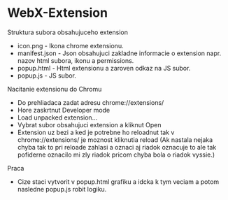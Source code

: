 # WebX-Extension

Struktura subora obsahujuceho extension
  - icon.png - Ikona chrome extensionu.
  - manifest.json - Json obsahujuci zakladne informacie o extension napr. nazov html subora, ikonu a permissions.
  - popup.html - Html extensionu a zaroven odkaz na JS subor.
  - popup.js - JS subor.

Nacitanie extensionu do Chromu
  - Do prehliadaca zadat adresu chrome://extensions/
  - Hore zaskrtnut Developer mode
  - Load unpacked extension...
  - Vybrat subor obsahujuci extension a kliknut Open
  - Extension uz bezi a ked je potrebne ho reloadnut tak v chrome://extensions/ je moznost kliknutia reload
    (Ak nastala nejaka chyba tak to pri reloade zahlasi a oznaci aj riadok oznacuje to ale tak pofiderne oznacilo mi
     zly riadok pricom chyba bola o riadok vyssie.)

Praca
  - Cize staci vytvorit v popup.html grafiku a idcka k tym veciam a potom nasledne popup.js robit logiku.
